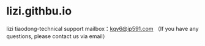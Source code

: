 # lizi.githbu.io
lizi tiaodong-technical support
mailbox：kqy6@ip591.com
（If you have any questions, please contact us via email）

